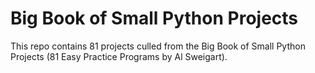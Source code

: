 # Big Book of Small Python Projects

This repo contains 81 projects culled from the Big Book of Small Python Projects (81 Easy Practice Programs by Al Sweigart).